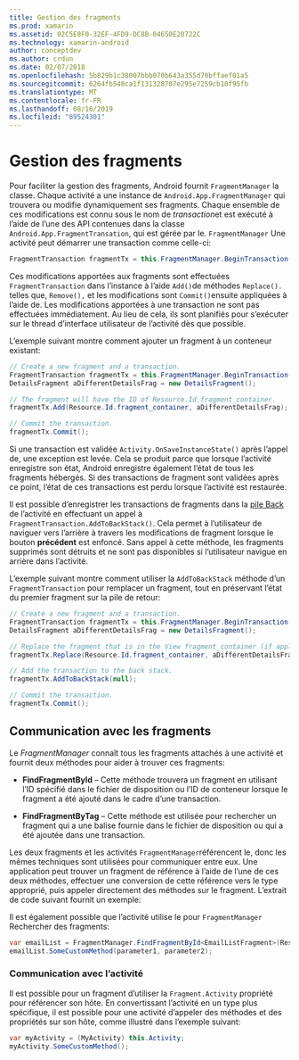 ```yaml
---
title: Gestion des fragments
ms.prod: xamarin
ms.assetid: 02C5E8F0-32EF-4FD9-DC8B-04650E20722C
ms.technology: xamarin-android
author: conceptdev
ms.author: crdun
ms.date: 02/07/2018
ms.openlocfilehash: 5b829b1c38007bbb070b643a355d70bffaef01a5
ms.sourcegitcommit: 6264fb540ca1f131328707e295e7259cb10f95fb
ms.translationtype: MT
ms.contentlocale: fr-FR
ms.lasthandoff: 08/16/2019
ms.locfileid: "69524301"
---
```

# <a name="managing-fragments"></a>Gestion des fragments

Pour faciliter la gestion des fragments, Android fournit `FragmentManager` la classe. Chaque activité a une instance de `Android.App.FragmentManager` qui trouvera ou modifie dynamiquement ses fragments. Chaque ensemble de ces modifications est connu sous le nom de *transaction*et est exécuté à l’aide de l’une des API contenues dans la classe `Android.App.FragmentTransation`, qui est gérée par le. `FragmentManager` Une activité peut démarrer une transaction comme celle-ci:

```csharp
FragmentTransaction fragmentTx = this.FragmentManager.BeginTransaction();
```

Ces modifications apportées aux fragments sont effectuées `FragmentTransaction` dans l’instance à l’aide `Add()`de méthodes `Replace().` telles que, `Remove(),` et les modifications sont `Commit()`ensuite appliquées à l’aide de. Les modifications apportées à une transaction ne sont pas effectuées immédiatement.
Au lieu de cela, ils sont planifiés pour s’exécuter sur le thread d’interface utilisateur de l’activité dès que possible.

L’exemple suivant montre comment ajouter un fragment à un conteneur existant:

```csharp
// Create a new fragment and a transaction.
FragmentTransaction fragmentTx = this.FragmentManager.BeginTransaction();
DetailsFragment aDifferentDetailsFrag = new DetailsFragment();

// The fragment will have the ID of Resource.Id.fragment_container.
fragmentTx.Add(Resource.Id.fragment_container, aDifferentDetailsFrag);

// Commit the transaction.
fragmentTx.Commit();
```

Si une transaction est validée `Activity.OnSaveInstanceState()` après l’appel de, une exception est levée. Cela se produit parce que lorsque l’activité enregistre son état, Android enregistre également l’état de tous les fragments hébergés. Si des transactions de fragment sont validées après ce point, l’état de ces transactions est perdu lorsque l’activité est restaurée.

Il est possible d’enregistrer les transactions de fragments dans la [pile Back](https://developer.android.com/guide/topics/fundamentals/tasks-and-back-stack.html) de l’activité en effectuant un appel à `FragmentTransaction.AddToBackStack()`. Cela permet à l’utilisateur de naviguer vers l’arrière à travers les modifications de fragment lorsque le bouton **précédent** est enfoncé. Sans appel à cette méthode, les fragments supprimés sont détruits et ne sont pas disponibles si l’utilisateur navigue en arrière dans l’activité.

L’exemple suivant montre comment utiliser la `AddToBackStack` méthode d’un `FragmentTransaction` pour remplacer un fragment, tout en préservant l’état du premier fragment sur la pile de retour:

```csharp
// Create a new fragment and a transaction.
FragmentTransaction fragmentTx = this.FragmentManager.BeginTransaction();
DetailsFragment aDifferentDetailsFrag = new DetailsFragment();

// Replace the fragment that is in the View fragment_container (if applicable).
fragmentTx.Replace(Resource.Id.fragment_container, aDifferentDetailsFrag);

// Add the transaction to the back stack.
fragmentTx.AddToBackStack(null);

// Commit the transaction.
fragmentTx.Commit();
```


## <a name="communicating-with-fragments"></a>Communication avec les fragments

Le *FragmentManager* connaît tous les fragments attachés à une activité et fournit deux méthodes pour aider à trouver ces fragments:

- **FindFragmentById** &ndash; Cette méthode trouvera un fragment en utilisant l’ID spécifié dans le fichier de disposition ou l’ID de conteneur lorsque le fragment a été ajouté dans le cadre d’une transaction.

- **FindFragmentByTag** &ndash; Cette méthode est utilisée pour rechercher un fragment qui a une balise fournie dans le fichier de disposition ou qui a été ajoutée dans une transaction.

Les deux fragments et les activités `FragmentManager`référencent le, donc les mêmes techniques sont utilisées pour communiquer entre eux. Une application peut trouver un fragment de référence à l’aide de l’une de ces deux méthodes, effectuer une conversion de cette référence vers le type approprié, puis appeler directement des méthodes sur le fragment. L’extrait de code suivant fournit un exemple:

Il est également possible que l’activité utilise le pour `FragmentManager` Rechercher des fragments:

```csharp
var emailList = FragmentManager.FindFragmentById<EmailListFragment>(Resource.Id.email_list_fragment);
emailList.SomeCustomMethod(parameter1, parameter2);
```


### <a name="communicating-with-the-activity"></a>Communication avec l’activité

Il est possible pour un fragment d’utiliser la `Fragment.Activity` propriété pour référencer son hôte. En convertissant l’activité en un type plus spécifique, il est possible pour une activité d’appeler des méthodes et des propriétés sur son hôte, comme illustré dans l’exemple suivant:

```csharp
var myActivity = (MyActivity) this.Activity;
myActivity.SomeCustomMethod();
```
